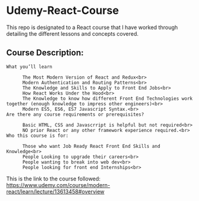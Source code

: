 # Udemy-React-Course
This repo is designated to a React course that I have worked through detailing the different lessons and concepts covered.

## Course Description:
    What you’ll learn
    
          The Most Modern Version of React and Redux<br>
          Modern Authentication and Routing Patterns<br>
          The Knowledge and Skills to Apply to Front End Jobs<br>
          How React Works Under the Hood<br>
          The Knowledge to know how different Front End Technologies work together (enough knowledge to impress other engineers)<br>
          Modern ES5, ES6, ES7 Javascript Syntax.<br>
    Are there any course requirements or prerequisites?
    
          Basic HTML, CSS and Javascrript is helpful but not required<br>
          NO prior React or any other framework experience required.<br>
    Who this course is for:
    
          Those who want Job Ready React Front End Skills and Knowledge<br>
          People Looking to upgrade their careers<br>
          People wanting to break into web dev<br>
          People looking for front end Internships<br>

This is the link to the course followed: https://www.udemy.com/course/modern-react/learn/lecture/13613458#overview
